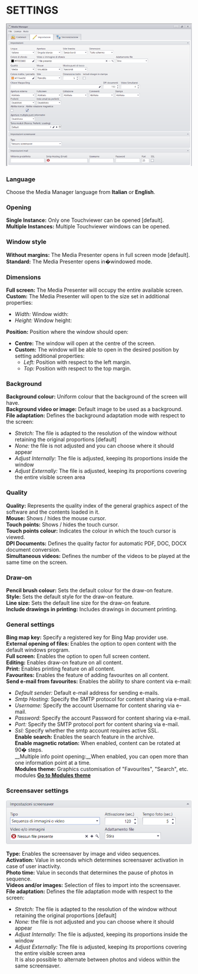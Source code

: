 # SETTINGS
![](/img/mediamanager_settings_1.png)

### Language
Choose the Media Manager language from __Italian__ or __English__.

### Opening
__Single Instance:__ Only one Touchviewer can be opened [default].<br>
__Multiple Instances:__ Multiple Touchviewer windows can be opened.

### Window style
__Without margins:__ The Media Presenter opens in full screen mode [default].<br>
__Standard:__ The Media Presenter opens in�windowed mode.

### Dimensions
__Full screen:__ The Media Presenter will occupy the entire available screen.<br>
__Custom:__ The Media Presenter will open to the size set in additional properties:<br>
- _Width:_ Window width:<br>
- _Height:_ Window height:<br>

__Position:__ Position where the window should open:<br>
- __Centre:__ The window will open at the centre of the screen.<br>
- __Custom:__ The window will be able to open in the desired position by setting additional properties:<br>
  - _Left:_ Position with respect to the left margin.<br>
  - _Top:_ Position with respect to the top margin.

### Background
__Background colour:__ Uniform colour that the background of the screen will have.<br>
__Background video or image:__ Default image to be used as a background.<br>
__File adaptation:__ Defines the background adaptation mode with respect to the screen:<br>
  - _Stretch:_ The file is adapted to the resolution of the window without retaining the original proportions [default]<br>
  - _None:_ the file is not adjusted and you can choose where it should appear<br>
  - _Adjust Internally:_ The file is adjusted, keeping its proportions inside the window<br>
  - _Adjust Externally:_ The file is adjusted, keeping its proportions covering the entire visible screen area

### Quality
__Quality:__ Represents the quality index of the general graphics aspect of the software and the contents loaded in it.<br>
__Mouse:__ Shows / hides the mouse cursor.<br>
__Touch points:__ Shows / hides the touch cursor.<br>
__Touch points colour:__ Indicates the colour in which the touch cursor is viewed.<br>
__DPI Documents:__ Defines the quality factor for automatic PDF, DOC, DOCX document conversion.<br>
__Simultaneous videos:__ Defines the number of the videos to be played at the same time on the screen.

### Draw-on
__Pencil brush colour:__ Sets the default colour for the draw-on feature.<br>
__Style:__ Sets the default style for the draw-on feature.<br>
__Line size:__ Sets the default line size for the draw-on feature.<br>
__Include drawings in printing:__ Includes drawings in document printing.

### General settings
__Bing map key:__ Specify a registered key for Bing Map provider use.<br>
__External opening of files:__ Enables the option to open content with the default windows program.<br>
__Full screen:__ Enables the option to open full screen content.<br>
__Editing:__ Enables draw-on feature on all content.<br>
__Print:__ Enables printing feature on all content.<br>
__Favourites:__ Enables the feature of adding favourites on all content.<br>
__Send e-mail from favourites:__ Enables the ability to share content via e-mail:<br>
- _Default sender:_ Default e-mail address for sending e-mails.<br>
- _Smtp Hosting:_ Specify the SMTP protocol for content sharing via e-mail.<br>
- _Username:_ Specify the account Username for content sharing via e-mail.<br>
- _Password:_ Specify the account Password for content sharing via e-mail.<br>
- _Port:_ Specify the SMTP protocol port for content sharing via e-mail.<br>
- _Ssl:_ Specify whether the smtp account requires active SSL.<br>
__Enable search:__ Enables the search feature in the archive.<br>
__Enable magnetic rotation:__ When enabled, content can be rotated at 90� steps.<br>
__Multiple info point opening:__When enabled, you can open more than one information point at a time.<br>
__Modules theme:__ Graphics customisation of "Favourites", "Search", etc. modules [__Go to Modules theme__](/en/2.17/media-manager/themes/theme-module.md)

### Screensaver settings
![](/img/screensaver.png)

__Type:__ Enables the screensaver by image and video sequences.<br>
__Activation:__ Value in seconds which determines screensaver activation in case of user inactivity.<br>
__Photo time:__ Value in seconds that determines the pause of photos in sequence.<br>
__Videos and/or images:__ Selection of files to import into the screensaver.<br>
__File adaptation:__ Defines the file adaptation mode with respect to the screen:<br>
  - _Stretch:_ The file is adapted to the resolution of the window without retaining the original proportions [default]<br>
  - _None:_ the file is not adjusted and you can choose where it should appear<br>
  - _Adjust Internally:_ The file is adjusted, keeping its proportions inside the window<br>
  - _Adjust Externally:_ The file is adjusted, keeping its proportions covering the entire visible screen area<br>
It is also possible to alternate between photos and videos within the same screensaver.
